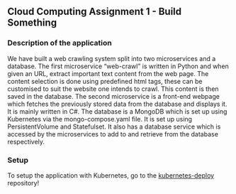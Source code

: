 ## Cloud Computing Assignment 1 - Build Something
### Description of the application
We have built a web crawling system split into two microservices and a database.
The first microservice “web-crawl” is written in Python and when given an URL, extract important text content from the web page. The content selection is done using predefined html tags, these can be customised to suit the website one intends to crawl.  This content is then saved in the database. 
The second microservice is a front-end webpage which fetches the previously stored data from the database and displays it. It is mainly written in C#. 
The database is a MongoDB which is set up using Kubernetes via the mongo-compose.yaml file. It is set up using PersistentVolume and Statefulset. It also has a database service which is accessed by the microservices to add to and retrieve from the database respectively. 

### Setup
To setup the application with Kubernetes, go to the [kubernetes-deploy](https://github.com/Web-Crawlers/kubernetes-deploy) repository!
